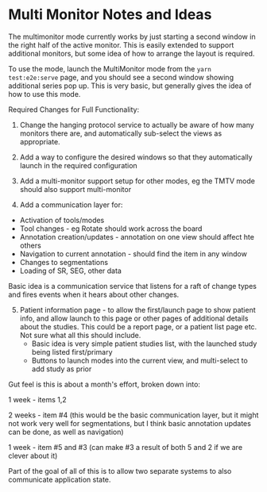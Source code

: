 # Multi Monitor Notes and Ideas
The multimonitor mode currently works by just starting a second window in the
right half of the active monitor.  This is easily extended to support additional
monitors, but some idea of how to arrange the layout is required.

To use the mode, launch the MultiMonitor mode from the `yarn test:e2e:serve` page,
and you should see a second window showing additional series pop up.  This is
very basic, but generally gives the idea of how to use this mode.

Required Changes for Full Functionality:

1. Change the hanging protocol service to actually be aware of how many monitors
there are, and automatically sub-select the views as appropriate.

2. Add a way to configure the desired windows so that they automatically launch
in the required configuration

3. Add a multi-monitor support setup for other modes, eg the TMTV mode should
also support multi-monitor

4. Add a communication layer for:
  * Activation of tools/modes
  * Tool changes - eg Rotate should work across the board
  * Annotation creation/updates - annotation on one view should affect hte others
  * Navigation to current annotation - should find the item in any window
  * Changes to segmentations
  * Loading of SR, SEG, other data

Basic idea is a communication service that listens for a raft of change types and
fires events when it hears about other changes.

5. Patient information page - to allow the first/launch page to show patient
info, and allow launch to this page or other pages of additional details about
the studies.  This could be a report page, or a patient list page etc.  Not sure
what all this should include.
   * Basic idea is very simple patient studies list, with the launched study being listed first/primary
   * Buttons to launch modes into the current view, and multi-select to add study as prior


Gut feel is this is about a month's effort, broken down into:

1 week - items 1,2

2 weeks - item #4  (this would be the basic communication layer, but it might not
work very well for segmentations, but I think basic annotation updates can be done, as well as
navigation)

1 week - item #5 and #3 (can make #3 a result of both 5 and 2 if we are clever about it)


Part of the goal of all of this is to allow two separate systems to also communicate application state.
